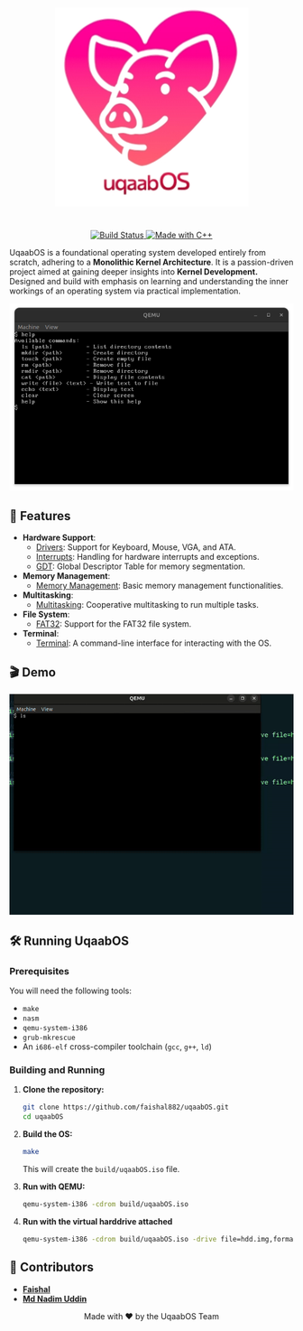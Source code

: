 <h1 align="center">
    <picture>
        <source media="(prefers-color-scheme: light)" srcset="assets/logo_2.png">
        <source media="(prefers-color-scheme: dark)" srcset="assets/logo_2.png">
        <img width="343" src="assets/logo_2.png" alt="UqaabOS">
    </picture>
</h1>

<p align="center">
    <br>
    <a href="https://github.com/faishal882/uqaabOS">
        <img src="https://img.shields.io/badge/Status-In%20Progress-yellow" alt="Build Status" />
    </a>
    <a href="https://github.com/faishal882/uqaabOS">
        <img src="https://img.shields.io/badge/Made%20with-C++-00599C?logo=c%2B%2B&logoColor=white" alt="Made with C++" />
    </a>
</p>




UqaabOS is a foundational operating system developed entirely from scratch, adhering to a **Monolithic Kernel Architecture**. It is a passion-driven project aimed at gaining deeper insights into **Kernel Development.** Designed and build with emphasis on learning and understanding the inner workings of an operating system via practical implementation.

![UqaabOS Screenshot](assets/demo_pic.png)

## 🚀 Features

-   **Hardware Support**:
    -   [Drivers](docs/drivers_doc.md): Support for Keyboard, Mouse, VGA, and ATA.
    -   [Interrupts](docs/interrupt_docs.md): Handling for hardware interrupts and exceptions.
    -   [GDT](docs/gdt_doc.md): Global Descriptor Table for memory segmentation.
-   **Memory Management**:
    -   [Memory Management](docs/memory_management_doc.md): Basic memory management functionalities.
-   **Multitasking**:
    -   [Multitasking](docs/multitasking_docs.md): Cooperative multitasking to run multiple tasks.
-   **File System**:
    -   [FAT32](docs/fat32_doc.md): Support for the FAT32 file system.
-   **Terminal**:
    -   [Terminal](docs/TERMINAL_DOC.md): A command-line interface for interacting with the OS.

## 🎬 Demo

<img src="assets/demo_gif.gif" alt="uqaabOS Demo" width="800"/>

## 🛠️ Running UqaabOS

### Prerequisites

You will need the following tools:

-   `make`
-   `nasm`
-   `qemu-system-i386`
-   `grub-mkrescue`
-   An `i686-elf` cross-compiler toolchain (`gcc`, `g++`, `ld`)

### Building and Running

1.  **Clone the repository:**
    ```bash
    git clone https://github.com/faishal882/uqaabOS.git
    cd uqaabOS
    ```

2.  **Build the OS:**
    ```bash
    make 
    ```
    This will create the `build/uqaabOS.iso` file.

3.  **Run with QEMU:**
    ```bash
    qemu-system-i386 -cdrom build/uqaabOS.iso
    ```

4. **Run with the virtual harddrive attached**
    ```bash
    qemu-system-i386 -cdrom build/uqaabOS.iso -drive file=hdd.img,format=raw -boot d
    ```

## 👥 Contributors

-   **[Faishal](https://github.com/faishal882)**
-   **[Md Nadim Uddin](https://github.com/MdNadimUddin01)**

<div align="center">
Made with ❤️ by the UqaabOS Team
</div>
